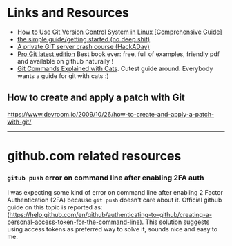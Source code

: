 # Links and Resources
- [How to Use Git Version Control System in Linux [Comprehensive Guide]](https://www.tecmint.com/use-git-version-control-system-in-linux/)
- [the simple guide/getting started (no deep shit)](http://rogerdudler.github.io/git-guide/)
- [A private GIT server crash course (HackADay)](https://hackaday.com/2018/06/27/keep-it-close-a-private-git-server-crash-course/)
- [Pro Git latest edition](https://github.com/progit) Best book ever: free, full of examples, friendly pdf and available on github naturally !
- [Git Commands Explained with Cats](https://girliemac.com/blog/2017/12/26/git-purr/). Cutest guide around. Everybody wants a guide for git with cats :)

## How to create and apply a patch with Git
https://www.devroom.io/2009/10/26/how-to-create-and-apply-a-patch-with-git/

---

# github.com related resources
### `gitub push` error on command line after enabling 2FA auth
I was expecting some kind of error on command line after enabling 2 Factor Authentication (2FA) because `git push` doesn't care about it. Official github guide on this topic is reported as:
(https://help.github.com/en/github/authenticating-to-github/creating-a-personal-access-token-for-the-command-line).
This solution suggests using access tokens as preferred way to solve it, sounds nice and easy to me.

